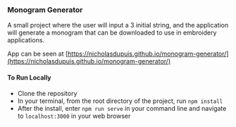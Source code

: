### Monogram Generator

A small project where the user will input a 3 initial string, and the application will generate a monogram that can be downloaded to use in embroidery applications.

App can be seen at [https://nicholasdupuis.github.io/monogram-generator/](https://nicholasdupuis.github.io/monogram-generator/)

#### To Run Locally

* Clone the repository
* In your terminal, from the root directory of the project, run `npm install`
* After the install, enter `npm run serve` in your command line and navigate to `localhost:3000` in your web browser

